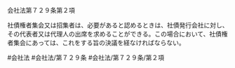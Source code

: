 会社法第７２９条第２項

社債権者集会又は招集者は、必要があると認めるときは、社債発行会社に対し、その代表者又は代理人の出席を求めることができる。この場合において、社債権者集会にあっては、これをする旨の決議を経なければならない。

#会社法
#会社法/第７２９条
#会社法/第７２９条/第２項
